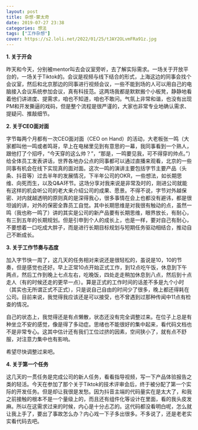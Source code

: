 ```yaml
---
layout: post
title: 杂想·蒙太奇
date: 2019-07-27 23:38
categories: 想法
tags: ["工作杂想"]
cover: https://s2.loli.net/2022/01/25/tJAY2OLvmFRa91z.jpg
---
```


**1. 关于开会**

昨天和今天，分别被mentor叫去会议室旁听，去了解实际需求。一场关于开放平台的，一场关于Tiktok的。会议是视频与线下结合的形式，上海这边的同事会找个会议室，然后和北京那边的同事进行视频会议，一些不能到场的人可以用自己的电脑接入会议系统参加会议，真有科技范。这两场我都是默默搬个小板凳，静静地看着他们讲进度、提需求，咱也不知道，咱也不敢问。气氛上非常和谐，也没有出现PM和开发撕逼的戏码，但是整个流程是很严谨的，大家也非常专业地确认需求、提疑问、推敲细节。

**2. 关于CEO面对面**

字节每两个月都有一次CEO面对面（CEO on Hand）的活动，大老板张一鸣（大家都叫他一鸣或者鸣哥，早上在电梯里见到有意思的一幕，我同事看到一个熟人，跟他打了个招呼，“今天穿的这么帅？”，“那是，一鸣要见我，可不得穿的帅点。”）给全体员工发表讲话，世界各地办公点的同事都可以通过直播来观看，北京的一些同事有机会在线下实现真的面对面。这次一鸣的演讲主要包括字节主要产品（头条、抖音等）过去半年的发展情况，下半年公司的OKR，一些想法，如长期思维、向死而生，以及Q&A环节。这场分享对我来说是非常及时的，刚进公司就能有这样的机会听公司的老大来介绍公司的成果、愿景。不得不说，字节对外越保密、对内就越透明的原则真的是深得我心，很多事情在会上也都没有避讳，都是很坦诚的讲，对外的保密全靠员工自觉。其中长期思维是对我很有触动的点，虽然一鸣（我也称一鸣了）讲的其实是公司的新产品要有长期思维，眼界放长，有耐心，有三到五年的长期规划。但是引申到个人的成长上，也是一样，要对自己有耐心，不要想着一口吃成大胖子，而是进行长期目标规划与短期任务驱动相结合，推动自己不断成长。

**3. 关于工作节奏与态度**

加入字节快一周了，这几天的任务相对来说还是很轻松的，虽说是10，10的节奏，但是感觉也还好。早上正常10点开始正式工作，到12点吃午饭，休息到下午两点，然后工作到晚上七点左右，吃晚饭，四处走走稍加休息到八点，然后到十点走人（有的时候还走的更早一点）。算是正式的工作时间的话差不多是九个小时（其实也无所谓正式不正式），只是说自己自由的时间少了很多，晚上都还得耗在公司。目前来说，我觉得我应该还是可以接受，也不曾遇到过那种传闻中11点有检查的情况。

自己的状态上，我觉得还是有点懒散，状态还没有完全调整过来。在位子上总是有种坐立不安的感觉，像是得了多动症。思绪也不能很好的集中起来，看代码文档也不是非常专心。这其中估计还有我们工位过挤的因素，空间狭小了，就有点不舒服，对注意力集中也有影响。

希望尽快调整过来吧。

**4. 关于第一个任务**

这几天的一贯任务是完成公司的新人任务，看看指导视频，写一下产品体验报告之类的轻活。今天在参加了那个关于Tiktok的技术评审会后，终于被分配了第一个实际的开发任务。但是却让我很是发愁。因为抖音主端的代码量实在是太大了，和我之前接触的根本不是一个量级上的，而且还有组件化等设计在里面，看的我头皮发麻。所以在这需求过来的时候，内心是十分忐忑的。这代码都没看明白呢，怎么就让我上手了，要出了事故怎么办？内心戏一下子多出很多。不多说了，还是老老实实看代码去吧。



